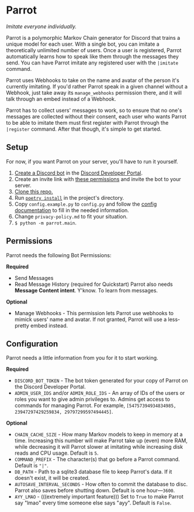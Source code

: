 # Parrot
_Imitate everyone individually._

Parrot is a polymorphic Markov Chain generator for Discord that trains a unique model for each user. With a single bot, you can imitate a theoretically unlimited number of users. Once a user is registered, Parrot automatically learns how to speak like them through the messages they send. You can have Parrot imitate any registered user with the `|imitate` command.

Parrot uses Webhooks to take on the name and avatar of the person it's currently imitating. If you'd rather Parrot speak in a given channel without a Webhook, just take away its `manage_webhooks` permission there, and it will talk through an embed instead of a Webhook.

Parrot has to collect users' messages to work, so to ensure that no one's messages are collected without their consent, each user who wants Parrot to be able to imitate them must first register with Parrot through the `|register` command. After that though, it's simple to get started.

## Setup
For now, if you want Parrot on your server, you'll have to run it yourself.


1. [Create a Discord bot](https://discordpy.readthedocs.io/en/latest/discord.html) in the [Discord Developer Portal](https://discord.com/developers/applications).
2. Create an invite link with [these permissions](#permissions) and invite the bot to your server.
2. [Clone this repo.](https://docs.github.com/en/free-pro-team@latest/desktop/contributing-and-collaborating-using-github-desktop/cloning-a-repository-from-github-to-github-desktop)
3. Run [`poetry install`](https://python-poetry.org/docs/) in the project's directory.
4. Copy `config.example.py` to `config.py` and follow the [config documentation](#configuration) to fill in the needed information.
5. Change `privacy-policy.md` to fit your situation.
6. `$ python -m parrot.main`.


## Permissions
Parrot needs the following Bot Permissions:

**Required**
- Send Messages
- Read Message History (required for Quickstart)
Parrot also needs **Message Content intent**. Y'know. To learn from messages.

**Optional**
- Manage Webhooks - This permission lets Parrot use webhooks to mimick users' name and avatar. If not granted, Parrot will use a less-pretty embed instead.


## Configuration
Parrot needs a little information from you for it to start working.

**Required**
- `DISCORD_BOT_TOKEN` - The bot token generated for your copy of Parrot on the Discord Developer Portal.
- `ADMIN_USER_IDS` and/or `ADMIN_ROLE_IDS` - An array of IDs of the users or roles you want to give admin privileges to. Admins get access to commands for managing Parrot. For example, `[54757394934834985, 23947297429259834, 29797299597494445]`.

**Optional**
- `CHAIN_CACHE_SIZE` - How many Markov models to keep in memory at a time. Increasing this number will make Parrot take up (even) more RAM, while decreasing it will Parrot slower at imitating while increasing disk reads and CPU usage. Default is `5`.
- `COMMAND_PREFIX` - The character(s) that go before a Parrot command. Default is `"|"`.
- `DB_PATH` - Path to a sqlite3 database file to keep Parrot's data. If it doesn't exist, it will be created.
- `AUTOSAVE_INTERVAL_SECONDS` - How often to commit the database to disc. Parrot also saves before shutting down. Default is one hour—`3600`.
- `AYY_LMAO` - (((extremely important feature))) Set to `True` to make Parrot say "lmao" every time someone else says "ayy". Default is `False`.
